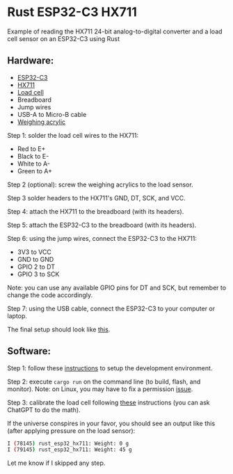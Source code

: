 # Rust ESP32-C3 HX711

Example of reading the HX711 24-bit analog-to-digital converter and a load cell sensor on an ESP32-C3 using Rust

## Hardware:

- [ESP32-C3](https://mm.digikey.com/Volume0/opasdata/d220001/medias/images/3824/ESP32-DEVKITM-1.jpg)
- [HX711](https://grobotronics.com/images/detailed/117/htb1fepyipxxxxx.xvxxq6xxfxxxe_grobo.jpg)
- [Load cell](https://cdn.sparkfun.com/assets/learn_tutorials/3/8/2/13329-01Crop.jpg)
- Breadboard
- Jump wires
- USB-A to Micro-B cable
- [Weighing acrylic](https://www.elecbee.com/image/catalog/Sensor-and-Detector-Module/ESP32-096-OLED-HX711-Digital-Load-Cell-1KG-Weight-Sensor-Board-Development-Tool-Kit-1410870-descriptionImage11.jpeg)

Step 1: solder the load cell wires to the HX711: 

- Red to E+
- Black to E-
- White to A-
- Green to A+

Step 2 (optional): screw the weighing acrylics to the load sensor. 

Step 3 solder headers to the HX711's GND, DT, SCK, and VCC. 

Step 4: attach the HX711 to the breadboard (with its headers).

Step 5: attach the ESP32-C3 to the breadboard (with its headers).

Step 6: using the jump wires, connect the ESP32-C3 to the HX711: 

- 3V3 to VCC
- GND to GND
- GPIO 2 to DT
- GPIO 3 to SCK

Note: you can use any available GPIO pins for DT and SCK, but remember to change the code accordingly.

Step 7: using the USB cable, connect the ESP32-C3 to your computer or laptop.

The final setup should look like [this](https://i0.wp.com/randomnerdtutorials.com/wp-content/uploads/2022/03/ESP32-load-cell-diagram_bb.png?resize=828%2C382&quality=100&strip=all&ssl=1).

## Software:

Step 1: follow these [instructions](https://github.com/esp-rs/esp-idf-template?tab=readme-ov-file#prerequisites) to setup the development environment.

Step 2: execute `cargo run` on the command line (to build, flash, and monitor). Note: on Linux, you may have to fix a permission [issue](https://github.com/esp-rs/espflash/blob/main/espflash/README.md#permissions-on-linux).

Step 3: calibrate the load cell following [these](https://github.com/DaneSlattery/hx711?tab=readme-ov-file#calibration) instructions (you can ask ChatGPT to do the math). 


If the universe conspires in your favor, you should see an output like this (after applying pressure on the load sensor):

```bash
I (78145) rust_esp32_hx711: Weight: 0 g
I (79145) rust_esp32_hx711: Weight: 45 g
```

Let me know if I skipped any step.

